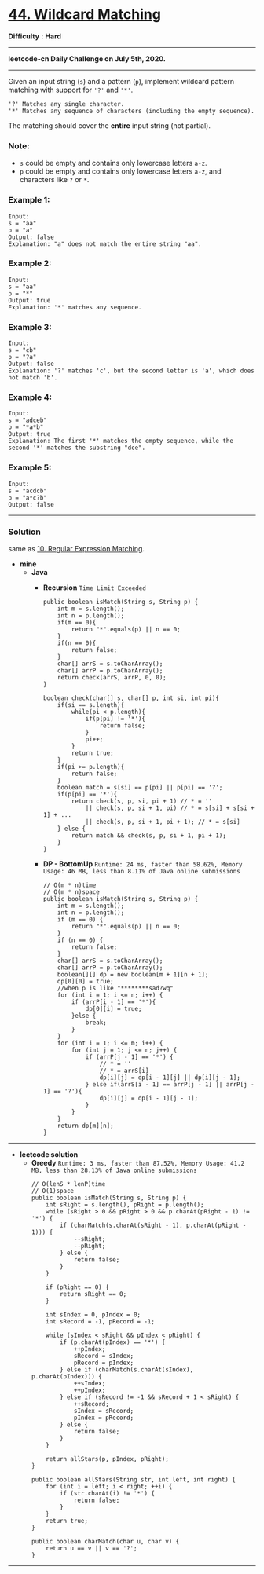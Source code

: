 # [44. Wildcard Matching](https://leetcode.com/problems/wildcard-matching/)

**Difficulty** : **Hard**

---

**leetcode-cn Daily Challenge on July 5th, 2020.**

---

Given an input string (`s`) and a pattern (`p`), implement wildcard pattern matching with support for `'?'` and `'*'`.
```
'?' Matches any single character.
'*' Matches any sequence of characters (including the empty sequence).
```

The matching should cover the **entire** input string (not partial).

### Note:
* `s` could be empty and contains only lowercase letters `a-z`.
* `p` could be empty and contains only lowercase letters `a-z`, and characters like `?` or `*`.

### Example 1:
```
Input:
s = "aa"
p = "a"
Output: false
Explanation: "a" does not match the entire string "aa".
```

### Example 2:
```
Input:
s = "aa"
p = "*"
Output: true
Explanation: '*' matches any sequence.
```

### Example 3:
```
Input:
s = "cb"
p = "?a"
Output: false
Explanation: '?' matches 'c', but the second letter is 'a', which does not match 'b'.
```

### Example 4:
```
Input:
s = "adceb"
p = "*a*b"
Output: true
Explanation: The first '*' matches the empty sequence, while the second '*' matches the substring "dce".
```

### Example 5:
```
Input:
s = "acdcb"
p = "a*c?b"
Output: false
```

---

### Solution

same as [10. Regular Expression Matching](https://github.com/103style/LeetCode/blob/master/String/10.%20Regular%20Expression%20Matching.md).

* **mine**
  * **Java**
    * **Recursion** `Time Limit Exceeded`
      ```
      public boolean isMatch(String s, String p) {
          int m = s.length();
          int n = p.length();
          if(m == 0){
              return "*".equals(p) || n == 0;
          }
          if(n == 0){
              return false;
          }
          char[] arrS = s.toCharArray();
          char[] arrP = p.toCharArray();
          return check(arrS, arrP, 0, 0);
      }

      boolean check(char[] s, char[] p, int si, int pi){
          if(si == s.length){
              while(pi < p.length){
                  if(p[pi] != '*'){
                      return false;
                  }
                  pi++;
              }
              return true;
          }
          if(pi >= p.length){
              return false;
          }
          boolean match = s[si] == p[pi] || p[pi] == '?';
          if(p[pi] == '*'){
              return check(s, p, si, pi + 1) // * = ''
                  || check(s, p, si + 1, pi) // * = s[si] + s[si + 1] + ...
                  || check(s, p, si + 1, pi + 1); // * = s[si]
          } else {
              return match && check(s, p, si + 1, pi + 1);
          }
      }
      ```
      
    * **DP - BottomUp** `Runtime: 24 ms, faster than 58.62%, Memory Usage: 46 MB, less than 8.11% of Java online submissions`
      ```
      // O(m * n)time
      // O(m * n)space
      public boolean isMatch(String s, String p) {
          int m = s.length();
          int n = p.length();
          if (m == 0) {
              return "*".equals(p) || n == 0;
          }
          if (n == 0) {
              return false;
          }
          char[] arrS = s.toCharArray();
          char[] arrP = p.toCharArray();
          boolean[][] dp = new boolean[m + 1][n + 1];
          dp[0][0] = true;
          //when p is like "********sad?wq"
          for (int i = 1; i <= n; i++) {
              if (arrP[i - 1] == '*'){
                  dp[0][i] = true;
              }else {
                  break;
              }
          }
          for (int i = 1; i <= m; i++) {
              for (int j = 1; j <= n; j++) {
                  if (arrP[j - 1] == '*') {
                      // * = ''
                      // * = arrS[i]
                      dp[i][j] = dp[i - 1][j] || dp[i][j - 1];
                  } else if(arrS[i - 1] == arrP[j - 1] || arrP[j - 1] == '?'){
                      dp[i][j] = dp[i - 1][j - 1];
                  }
              }
          }
          return dp[m][n];
      }
      ```
    
---

* **leetcode solution**
  * **Greedy** `Runtime: 3 ms, faster than 87.52%, Memory Usage: 41.2 MB, less than 28.13% of Java online submissions`
    ```
    // O(lenS * lenP)time
    // O(1)space
    public boolean isMatch(String s, String p) {
        int sRight = s.length(), pRight = p.length();
        while (sRight > 0 && pRight > 0 && p.charAt(pRight - 1) != '*') {
            if (charMatch(s.charAt(sRight - 1), p.charAt(pRight - 1))) {
                --sRight;
                --pRight;
            } else {
                return false;
            }
        }

        if (pRight == 0) {
            return sRight == 0;
        }

        int sIndex = 0, pIndex = 0;
        int sRecord = -1, pRecord = -1;
        
        while (sIndex < sRight && pIndex < pRight) {
            if (p.charAt(pIndex) == '*') {
                ++pIndex;
                sRecord = sIndex;
                pRecord = pIndex;
            } else if (charMatch(s.charAt(sIndex), p.charAt(pIndex))) {
                ++sIndex;
                ++pIndex;
            } else if (sRecord != -1 && sRecord + 1 < sRight) {
                ++sRecord;
                sIndex = sRecord;
                pIndex = pRecord;
            } else {
                return false;
            }
        }

        return allStars(p, pIndex, pRight);
    }

    public boolean allStars(String str, int left, int right) {
        for (int i = left; i < right; ++i) {
            if (str.charAt(i) != '*') {
                return false;
            }
        }
        return true;
    }

    public boolean charMatch(char u, char v) {
        return u == v || v == '?';
    }
    ```

---
